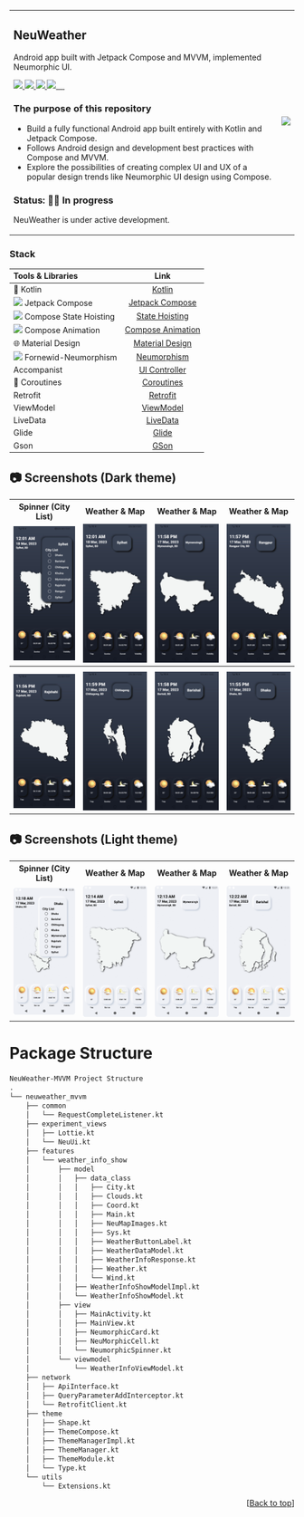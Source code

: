 <div id="top"></div>

<table style="width:100%">
  <tr>
    <td>

## NeuWeather

<p align="left">Android app built with Jetpack Compose and MVVM, implemented Neumorphic UI.</p>

<p align="left">
    <a href = "https://kotlinlang.org/docs/home.html">
      <img src = "https://img.shields.io/badge/Kotlin-1.7.20-blue.svg?color=blue&style=for-the-badge" />
    </a>
    <a href = "https://kotlinlang.org/docs/home.html">
      <img src = "https://img.shields.io/badge/Jetpack%20Compose-1.3.2-blue.svg?color=blue&style=for-the-badge" />
    </a>
    <a href="https://m2.material.io/design/introduction">
      <img src="https://img.shields.io/badge/Material%20Design-3-blue.svg?color=blue&style=for-the-badge"/>
    </a>
    <a href="https://m2.material.io/design/introduction">
      <img src="https://img.shields.io/badge/Forenwid%20Neumorphism-0.3.0-blue.svg?color=blue&style=for-the-badge"/>
    </a>
    <a href = " ">
        <img src=" " />
    </a>
    <a href = " ">
        <img src=" " />
    </a>
    <a href = " ">
        <img src=" " />
    </a>
    <a href = " ">
        <img src=" " />
    </a>
</p>

### The purpose of this repository

- Build a fully functional Android app built entirely with Kotlin and Jetpack Compose.
- Follows Android design and development best practices with Compose and MVVM.
- Explore the possibilities of creating complex UI and UX of a popular design trends like Neumorphic UI design using
  Compose.

### Status: 👨‍💻 In progress

<p>NeuWeather is under active development.</p>

</td> 
<td>

  <img src = "NeuWeather_SS/NeuWeatherDemo.gif" width="240"/>
</td>
</tr>
</table>

### Stack

| Tools & Libraries| Link |
|     :---      |          :---: |
| 🤖 Kotlin | [Kotlin](https://kotlinlang.org) |](https://developer.android.com/jetpack/compose) |
| <img src = "https://tabris.com/wp-content/uploads/2021/06/jetpack-compose-icon_RGB.png" width="15"/> Jetpack Compose | [Jetpack Compose](https://developer.android.com/jetpack) |
| <img src = "https://static.vecteezy.com/system/resources/previews/010/878/962/original/3d-rendering-of-cute-icon-illustration-timeout-timer-empty-state-png.png" width="15"/> Compose State Hoisting | [State Hoisting](https://developer.android.com/jetpack/compose/state) |
| <img src = "https://upload.wikimedia.org/wikipedia/commons/thumb/d/de/Animated-runner.svg/1024px-Animated-runner.svg.png" width="15"/> Compose Animation | [Compose Animation](https://developer.android.com/jetpack/compose/animation) |
| 🌐 Material Design | [Material Design](https://developer.android.com/jetpack/androidx/releases/compose-material) |
| <img src = "https://static.vecteezy.com/system/resources/previews/011/893/886/non_2x/neumorphic-circle-icon-neumorphism-ui-button-free-png.png" width="15"/> Fornewid-Neumorphism | [Neumorphism](https://github.com/fornewid/neumorphism) |
| Accompanist | [UI Controller](https://github.com/google/accompanist/tree/main/systemuicontroller) |
| 🌊 Coroutines | [Coroutines](https://developer.android.com/kotlin/coroutines) |
|  Retrofit | [Retrofit](https://square.github.io/retrofit/) |
| ViewModel | [ViewModel](https://developer.android.com/topic/libraries/architecture/viewmodel) |
|   LiveData | [LiveData](https://developer.android.com/topic/libraries/architecture/livedata) |
| Glide | [Glide](https://github.com/bumptech/glide) |
| Gson | [GSon](https://github.com/google/gson) |


## 📷 Screenshots (Dark theme)

<table style="width:100%">
  <tr>
    <th>Spinner (City List)</th>
    <th>Weather & Map</th> 
    <th>Weather & Map</th>
    <th>Weather & Map</th>
  </tr>
  <tr>
    <td><img src = "NeuWeather_SS/d1.jpg" width=240/></td> 
    <td><img src = "NeuWeather_SS/d2.jpg" width=240/></td>
    <td><img src = "NeuWeather_SS/d3.jpg" width=240/></td> 
    <td><img src = "NeuWeather_SS/d4.jpg" width=240/></td>
  </tr>
  <tr>
    <th></th>
    <th></th>
    <th></th>
    <th></th>
  </tr>
  <tr>
    <td><img src = "NeuWeather_SS/d5.jpg" width=240/></td>
    <td><img src = "NeuWeather_SS/d6.jpg" width=240/></td>
    <td><img src = "NeuWeather_SS/d7.jpg" width=240/></td>
    <td><img src = "NeuWeather_SS/d8.jpg" width=240/></td>
  </tr>
</table>


## 📷 Screenshots (Light theme)

<table style="width:100%">
  <tr>
    <th>Spinner (City List)</th>
    <th>Weather & Map</th> 
    <th>Weather & Map</th>
    <th>Weather & Map</th>
  </tr>
  <tr>
    <td><img src = "NeuWeather_SS/l1.png" width=240/></td> 
    <td><img src = "NeuWeather_SS/l6.png" width=240/></td>
    <td><img src = "NeuWeather_SS/l2.png" width=240/></td> 
    <td><img src = "NeuWeather_SS/l3.png" width=240/></td>
  </tr>
  <!-- <tr>
    <th>Invite</th>
    <th>Password Manager Dialog</th>
    <th>Create Server</th>
    <th>Friends</th>
  </tr> -->
  <!-- <tr>
    <td><img src = "NeuWeather_SS/l5.png" width=240/></td>
    <td><img src = "NeuWeather_SS/l6.png" width=240/></td>
    <td><img src = "NeuWeather_SS/l7.png" width=240/></td>
    <td><img src = "NeuWeather_SS/l8.png" width=240/></td>
  </tr> -->
</table>


# Package Structure

    NeuWeather-MVVM Project Structure
    .
    └── neuweather_mvvm
        ├── common
        │   └── RequestCompleteListener.kt
        ├── experiment_views
        │   ├── Lottie.kt
        │   └── NeuUi.kt
        ├── features
        │   └── weather_info_show
        │       ├── model
        │       │   ├── data_class
        │       │   │   ├── City.kt
        │       │   │   ├── Clouds.kt
        │       │   │   ├── Coord.kt
        │       │   │   ├── Main.kt
        │       │   │   ├── NeuMapImages.kt
        │       │   │   ├── Sys.kt
        │       │   │   ├── WeatherButtonLabel.kt
        │       │   │   ├── WeatherDataModel.kt
        │       │   │   ├── WeatherInfoResponse.kt
        │       │   │   ├── Weather.kt
        │       │   │   └── Wind.kt
        │       │   ├── WeatherInfoShowModelImpl.kt
        │       │   └── WeatherInfoShowModel.kt
        │       ├── view
        │       │   ├── MainActivity.kt
        │       │   ├── MainView.kt
        │       │   ├── NeumorphicCard.kt
        │       │   ├── NeuMorphicCell.kt
        │       │   └── NeumorphicSpinner.kt
        │       └── viewmodel
        │           └── WeatherInfoViewModel.kt
        ├── network
        │   ├── ApiInterface.kt
        │   ├── QueryParameterAddInterceptor.kt
        │   └── RetrofitClient.kt
        ├── theme
        │   ├── Shape.kt
        │   ├── ThemeCompose.kt
        │   ├── ThemeManagerImpl.kt
        │   ├── ThemeManager.kt
        │   ├── ThemeModule.kt
        │   └── Type.kt
        └── utils
            └── Extensions.kt

<p align="right">[<a href="#top">Back to top</a>]</p>
